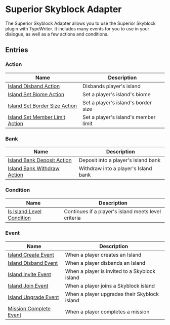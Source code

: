 # Superior Skyblock Adapter

The Superior Skyblock Adapter allows you to use the Superior Skyblock plugin with TypeWriter. It includes many events for you to use in your dialogue, as well as a few actions and conditions.

## Entries

### Action

| Name                                                                                                | Description                          |
| --------------------------------------------------------------------------------------------------- | ------------------------------------ |
| [Island Disband Action](SuperiorSkyblockAdapter/entries/action/IslandDisbandAction)                 | Disbands player's island             |
| [Island Set Biome Action](SuperiorSkyblockAdapter/entries/action/IslandSetBiomeAction)              | Set a player's island's biome        |
| [Island Set Border Size Action](SuperiorSkyblockAdapter/entries/action/IslandSetBorderSizeAction)   | Set a player's island's border size  |
| [Island Set Member Limit Action](SuperiorSkyblockAdapter/entries/action/IslandSetMemberLimitAction) | Set a player's island's member limit |

### Bank

| Name                                                                                                | Description                          |
| --------------------------------------------------------------------------------------------------- | ------------------------------------ |
| [Island Bank Deposit Action](SuperiorSkyblockAdapter/entries/action/bank/IslandBankDepositAction)   | Deposit into a player's Island bank  |
| [Island Bank Withdraw Action](SuperiorSkyblockAdapter/entries/action/bank/IslandBankWithdrawAction) | Withdraw into a player's Island bank |

### Condition

| Name                                                                                          | Description                                         |
| --------------------------------------------------------------------------------------------- | --------------------------------------------------- |
| [Is Island Level Condition](SuperiorSkyblockAdapter/entries/condition/IsIslandLevelCondition) | Continues if a player's island meets level criteria |

### Event

| Name                                                                                 | Description                                   |
| ------------------------------------------------------------------------------------ | --------------------------------------------- |
| [Island Create Event](SuperiorSkyblockAdapter/entries/event/IslandCreateEvent)       | When a player creates an Island               |
| [Island Disband Event](SuperiorSkyblockAdapter/entries/event/IslandDisbandEvent)     | When a player disbands an Island              |
| [Island Invite Event](SuperiorSkyblockAdapter/entries/event/IslandInviteEvent)       | When a player is invited to a Skyblock island |
| [Island Join Event](SuperiorSkyblockAdapter/entries/event/IslandJoinEvent)           | When a player joins a Skyblock island         |
| [Island Upgrade Event](SuperiorSkyblockAdapter/entries/event/IslandUpgradeEvent)     | When a player upgrades their Skyblock island  |
| [Mission Complete Event](SuperiorSkyblockAdapter/entries/event/MissionCompleteEvent) | When a player completes a mission             |

